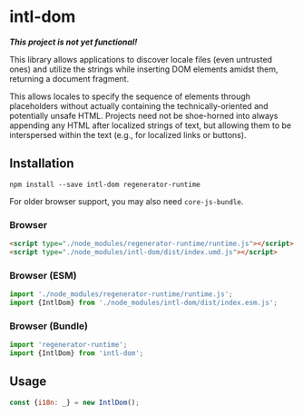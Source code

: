 # intl-dom

***This project is not yet functional!***

This library allows applications to discover locale files (even untrusted ones)
and utilize the strings while inserting DOM elements amidst them, returning a
document fragment.

This allows locales to specify the sequence of elements through placeholders
without actually containing the technically-oriented and potentially unsafe
HTML. Projects need not be shoe-horned into always appending any HTML
after localized strings of text, but allowing them to be interspersed within
the text (e.g., for localized links or buttons).

## Installation

```shell
npm install --save intl-dom regenerator-runtime
```

For older browser support, you may also need `core-js-bundle`.

### Browser

```html
<script type="./node_modules/regenerator-runtime/runtime.js"></script>
<script type="./node_modules/intl-dom/dist/index.umd.js"></script>
```

### Browser (ESM)

```js
import './node_modules/regenerator-runtime/runtime.js';
import {IntlDom} from './node_modules/intl-dom/dist/index.esm.js';
```

### Browser (Bundle)

```js
import 'regenerator-runtime';
import {IntlDom} from 'intl-dom';
```

## Usage

```js
const {i18n: _} = new IntlDom();
```
